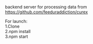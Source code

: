 backend server for processing data from  https://github.com/feeduraddiction/curex

For launch:<br>
1.Clone<br>
2.npm install<br>
3.npm start

